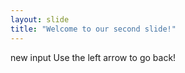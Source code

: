 ```yaml
---
layout: slide
title: "Welcome to our second slide!"
---
```

new input
Use the left arrow to go back!
